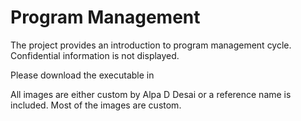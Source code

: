 # Program Management

The project provides an introduction to program management cycle. Confidential information is not displayed. 

Please download the executable in 

All images are either custom by Alpa D Desai or a reference name is included. Most of the images are custom.

